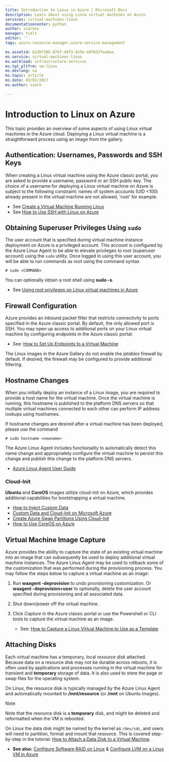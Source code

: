 ```yaml
---
title: Introduction to Linux in Azure | Microsoft Docs
description: Learn about using Linux virtual machines on Azure.
services: virtual-machines-linux
documentationcenter: python
author: szarkos
manager: timlt
editor: ''
tags: azure-resource-manager,azure-service-management

ms.assetid: b13bf305-87bf-4df3-815e-e8f6337aa6ea
ms.service: virtual-machines-linux
ms.workload: infrastructure-services
ms.tgt_pltfrm: vm-linux
ms.devlang: na
ms.topic: article
ms.date: 02/02/2017
ms.author: szark

---
```

# Introduction to Linux on Azure
This topic provides an overview of some aspects of using Linux virtual machines in the Azure cloud. Deploying a Linux virtual machine is a straightforward process using an image from the gallery.

## Authentication: Usernames, Passwords and SSH Keys
When creating a Linux virtual machine using the Azure classic portal, you are asked to provide a username, password or an SSH public key. The choice of a username for deploying a Linux virtual machine on Azure is subject to the following constraint: names of system accounts (UID <100) already present in the virtual machine are not allowed, 'root' for example.

* See [Create a Virtual Machine Running Linux](quick-create-cli.md?toc=%2fazure%2fvirtual-machines%2flinux%2ftoc.json)
* See [How to Use SSH with Linux on Azure](mac-create-ssh-keys.md?toc=%2fazure%2fvirtual-machines%2flinux%2ftoc.json)

## Obtaining Superuser Privileges Using `sudo`
The user account that is specified during virtual machine instance deployment on Azure is a privileged account. This account is configured by the Azure Linux Agent to be able to elevate privileges to root (superuser account) using the `sudo` utility. Once logged in using this user account, you will be able to run commands as root using the command syntax

    # sudo <COMMAND>

You can optionally obtain a root shell using **sudo -s**.

* See [Using root privileges on Linux virtual machines in Azure](use-root-privileges.md?toc=%2fazure%2fvirtual-machines%2flinux%2ftoc.json)

## Firewall Configuration
Azure provides an inbound packet filter that restricts connectivity to ports specified in the Azure classic portal. By default, the only allowed port is SSH. You may open up access to additional ports on your Linux virtual machine by configuring endpoints in the Azure classic portal:

* See: [How to Set Up Endpoints to a Virtual Machine](../windows/classic/setup-endpoints.md?toc=%2fazure%2fvirtual-machines%2fwindows%2fclassic%2ftoc.json)

The Linux images in the Azure Gallery do not enable the *iptables* firewall by default. If desired, the firewall may be configured to provide additional filtering.

## Hostname Changes
When you initially deploy an instance of a Linux image, you are required to provide a host name for the virtual machine. Once the virtual machine is running, this hostname is published to the platform DNS servers so that multiple virtual machines connected to each other can perform IP address lookups using hostnames.

If hostname changes are desired after a virtual machine has been deployed, please use the command

    # sudo hostname <newname>

The Azure Linux Agent includes functionality to automatically detect this name change and appropriately configure the virtual machine to persist this change and publish this change to the platform DNS servers.

* [Azure Linux Agent User Guide](../windows/agent-user-guide.md?toc=%2fazure%2fvirtual-machines%2flinux%2ftoc.json)

### Cloud-Init
**Ubuntu** and **CoreOS** images utilize cloud-init on Azure, which provides additional capabilities for bootstrapping a virtual machine.

* [How to Inject Custom Data](../windows/classic/inject-custom-data.md?toc=%2fazure%2fvirtual-machines%2fwindows%2fclassic%2ftoc.json)
* [Custom Data and Cloud-Init on Microsoft Azure](https://azure.microsoft.com/blog/2014/04/21/custom-data-and-cloud-init-on-windows-azure/)
* [Create Azure Swap Partitions Using Cloud-Init](https://wiki.ubuntu.com/AzureSwapPartitions)
* [How to Use CoreOS on Azure](https://coreos.com/os/docs/latest/booting-on-azure.html)

## Virtual Machine Image Capture
Azure provides the ability to capture the state of an existing virtual machine into an image that can subsequently be used to deploy additional virtual machine instances. The Azure Linux Agent may be used to rollback some of the customization that was performed during the provisioning process. You may follow the steps below to capture a virtual machine as an image:

1. Run **waagent -deprovision** to undo provisioning customization. Or **waagent -deprovision+user** to optionally, delete the user account specified during provisioning and all associated data.
2. Shut down/power off the virtual machine.
3. Click *Capture* in the Azure classic portal or use the Powershell or CLI tools to capture the virtual machine as an image.
   
   * See: [How to Capture a Linux Virtual Machine to Use as a Template](classic/capture-image.md?toc=%2fazure%2fvirtual-machines%2flinux%2fclassic%2ftoc.json)

## Attaching Disks
Each virtual machine has a temporary, local *resource disk* attached. Because data on a resource disk may not be durable across reboots, it is often used by applications and processes running in the virtual machine for transient and **temporary** storage of data. It is also used to store the page or swap files for the operating system.

On Linux, the resource disk is typically managed by the Azure Linux Agent and automatically mounted to **/mnt/resource** (or **/mnt** on Ubuntu images).

> [!NOTE]
> Note that the resource disk is a **temporary** disk, and might be deleted and reformatted when the VM is rebooted.
> 
> 

On Linux the data disk might be named by the kernel as `/dev/sdc`, and users will need to partition, format and mount that resource. This is covered step-by-step in the tutorial: [How to Attach a Data Disk to a Virtual Machine](../windows/classic/attach-disk.md?toc=%2fazure%2fvirtual-machines%2flinux%2fclassic%2ftoc.json).

* **See also:** [Configure Software RAID on Linux](configure-raid.md?toc=%2fazure%2fvirtual-machines%2flinux%2ftoc.json) & [Configure LVM on a Linux VM in Azure](configure-lvm.md?toc=%2fazure%2fvirtual-machines%2flinux%2ftoc.json)


